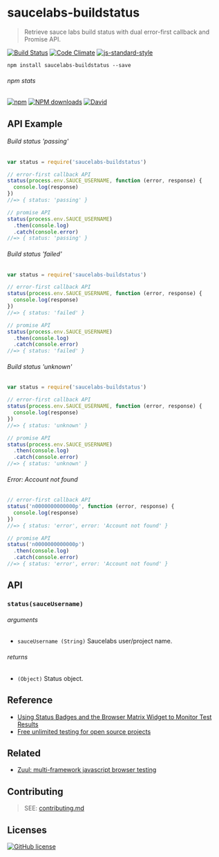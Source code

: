 # saucelabs-buildstatus
> Retrieve sauce labs build status with dual error-first callback and Promise API.

[![Build Status](http://img.shields.io/travis/wilmoore/saucelabs-buildstatus.js.svg)](https://travis-ci.org/wilmoore/saucelabs-buildstatus.js) [![Code Climate](https://codeclimate.com/github/wilmoore/saucelabs-buildstatus.js/badges/gpa.svg)](https://codeclimate.com/github/wilmoore/saucelabs-buildstatus.js) [![js-standard-style](https://img.shields.io/badge/code%20style-standard-brightgreen.svg?style=flat)](https://github.com/feross/standard)

```shell
npm install saucelabs-buildstatus --save
```

###### npm stats

[![npm](https://img.shields.io/npm/v/saucelabs-buildstatus.svg)](https://www.npmjs.org/package/saucelabs-buildstatus) [![NPM downloads](http://img.shields.io/npm/dm/saucelabs-buildstatus.svg)](https://www.npmjs.org/package/saucelabs-buildstatus) [![David](https://img.shields.io/david/wilmoore/saucelabs-buildstatus.js.svg)](https://david-dm.org/wilmoore/saucelabs-buildstatus.js)

## API Example

###### Build status 'passing'

```js
var status = require('saucelabs-buildstatus')

// error-first callback API
status(process.env.SAUCE_USERNAME, function (error, response) {
  console.log(response)
})
//=> { status: 'passing' }

// promise API
status(process.env.SAUCE_USERNAME)
  .then(console.log)
  .catch(console.error)
//=> { status: 'passing' }
```

###### Build status 'failed'

```js
var status = require('saucelabs-buildstatus')

// error-first callback API
status(process.env.SAUCE_USERNAME, function (error, response) {
  console.log(response)
})
//=> { status: 'failed' }

// promise API
status(process.env.SAUCE_USERNAME)
  .then(console.log)
  .catch(console.error)
//=> { status: 'failed' }
```

###### Build status 'unknown'

```js
var status = require('saucelabs-buildstatus')

// error-first callback API
status(process.env.SAUCE_USERNAME, function (error, response) {
  console.log(response)
})
//=> { status: 'unknown' }

// promise API
status(process.env.SAUCE_USERNAME)
  .then(console.log)
  .catch(console.error)
//=> { status: 'unknown' }
```

###### Error: Account not found

```js
// error-first callback API
status('n0000000000000p', function (error, response) {
  console.log(response)
})
//=> { status: 'error', error: 'Account not found' }

// promise API
status('n0000000000000p')
  .then(console.log)
  .catch(console.error)
//=> { status: 'error', error: 'Account not found' }
```

## API

### `status(sauceUsername)`

###### arguments

 - `sauceUsername (String)` Saucelabs user/project name.

###### returns

 - `(Object)` Status object.

## Reference

 - [Using Status Badges and the Browser Matrix Widget to Monitor Test Results]
 - [Free unlimited testing for open source projects]

## Related

- [Zuul: multi-framework javascript browser testing]

## Contributing

> SEE: [contributing.md](contributing.md)

## Licenses

[![GitHub license](https://img.shields.io/github/license/wilmoore/saucelabs-buildstatus.js.svg)](https://github.com/wilmoore/saucelabs-buildstatus.js/blob/master/license)

[Using Status Badges and the Browser Matrix Widget to Monitor Test Results]: https://wiki.saucelabs.com/display/DOCS/Using+Status+Badges+and+the+Browser+Matrix+Widget+to+Monitor+Test+Results
[Free unlimited testing for open source projects]: https://saucelabs.com/opensauce
[Zuul: multi-framework javascript browser testing]: https://github.com/defunctzombie/zuul
